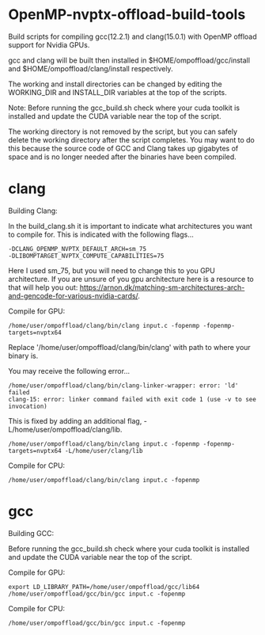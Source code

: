 # OpenMP-nvptx-offload-build-tools
Build scripts for compiling gcc(12.2.1) and clang(15.0.1) with OpenMP offload support for Nvidia GPUs.

gcc and clang will be built then installed in $HOME/ompoffload/gcc/install and $HOME/ompoffload/clang/install respectively.

The working and install directories can be changed by editing the WORKING_DIR and INSTALL_DIR variables at the top of the scripts.

Note: Before running the gcc_build.sh check where your cuda toolkit is installed and update the CUDA variable near the top of the script.

The working directory is not removed by the script, but you can safely delete the working directory after the script completes. You may want to do this because the source code of GCC and Clang takes up gigabytes of space and is no longer needed after the binaries have been compiled.


# clang
Building Clang:

In the build_clang.sh it is important to indicate what architectures you want to compile for. This is indicated with the following flags...
```
-DCLANG_OPENMP_NVPTX_DEFAULT_ARCH=sm_75
-DLIBOMPTARGET_NVPTX_COMPUTE_CAPABILITIES=75
```
Here I used sm_75, but you will need to change this to you GPU architecture. If you are unsure of you gpu architecture here is a resource to that will help you out: https://arnon.dk/matching-sm-architectures-arch-and-gencode-for-various-nvidia-cards/.

Compile for GPU:
```
/home/user/ompoffload/clang/bin/clang input.c -fopenmp -fopenmp-targets=nvptx64
```
Replace '/home/user/ompoffload/clang/bin/clang' with path to where your binary is.

You may receive the following error...
```
/home/user/ompoffload/clang/bin/clang-linker-wrapper: error: 'ld' failed
clang-15: error: linker command failed with exit code 1 (use -v to see invocation)
```
This is fixed by adding an additional flag, -L/home/user/ompoffload/clang/lib.
```
/home/user/ompoffload/clang/bin/clang input.c -fopenmp -fopenmp-targets=nvptx64 -L/home/user/clang/lib
```

Compile for CPU:
```
/home/user/ompoffload/clang/bin/clang input.c -fopenmp
```

# gcc
Building GCC:

Before running the gcc_build.sh check where your cuda toolkit is installed and update the CUDA variable near the top of the script.

Compile for GPU:
```
export LD_LIBRARY_PATH=/home/user/ompoffload/gcc/lib64
/home/user/ompoffload/gcc/bin/gcc input.c -fopenmp
```

Compile for CPU:
```
/home/user/ompoffload/gcc/bin/gcc input.c -fopenmp
```

